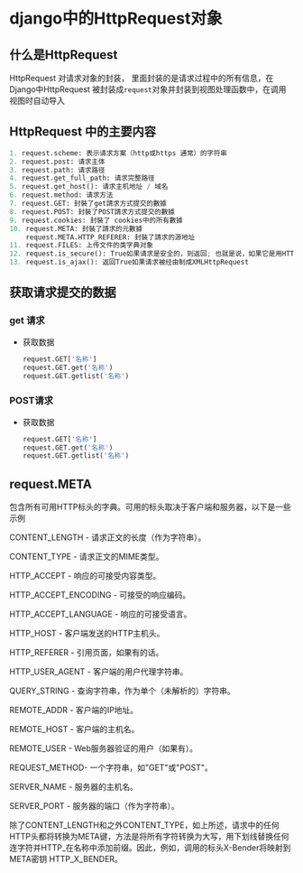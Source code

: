 # django中的HttpRequest对象

## 什么是HttpRequest

HttpRequest 对请求对象的封装， 里面封装的是请求过程中的所有信息，在Django中HttpRequest 被封装成`request`对象并封装到视图处理函数中，在调用视图时自动导入

## HttpRequest 中的主要内容

```python
1. request.scheme: 表示请求方案（http或https 通常）的字符串
2. request.post: 请求主体
3. request.path: 请求路径
4. request.get_full_path: 请求完整路径
5. request.get_host(): 请求主机地址 / 域名
6. request.method: 请求方法
7. request.GET: 封裝了get請求方式提交的數據
8. request.POST: 封裝了POST請求方式提交的數據
9. request.cookies: 封裝了 cookies中的所有數據
10. request.META: 封裝了請求的元數據
	request.META.HTTP_REFERER: 封裝了請求的源地址
11. request.FILES: 上传文件的类字典对象
12. request.is_secure(): True如果请求是安全的，则返回; 也就是说，如果它是用HTTPS制作的
13. request.is_ajax(): 返回True如果请求被经由制成XMLHttpRequest
```

## 获取请求提交的数据

### get 请求

- 获取数据

  ```python
  request.GET['名称']
  request.GET.get('名称')
  request.GET.getlist('名称')
  ```

### POST请求

- 获取数据

  ```python
  request.GET['名称']
  request.GET.get('名称')
  request.GET.getlist('名称')
  ```

## request.META

包含所有可用HTTP标头的字典。可用的标头取决于客户端和服务器，以下是一些示例

CONTENT_LENGTH - 请求正文的长度（作为字符串）。

CONTENT_TYPE - 请求正文的MIME类型。

HTTP_ACCEPT - 响应的可接受内容类型。

HTTP_ACCEPT_ENCODING - 可接受的响应编码。

HTTP_ACCEPT_LANGUAGE - 响应的可接受语言。

HTTP_HOST - 客户端发送的HTTP主机头。

HTTP_REFERER - 引用页面，如果有的话。

HTTP_USER_AGENT - 客户端的用户代理字符串。

QUERY_STRING - 查询字符串，作为单个（未解析的）字符串。

REMOTE_ADDR - 客户端的IP地址。

REMOTE_HOST - 客户端的主机名。

REMOTE_USER - Web服务器验证的用户（如果有）。

REQUEST_METHOD- 一个字符串，如"GET"或"POST"。

SERVER_NAME - 服务器的主机名。

SERVER_PORT - 服务器的端口（作为字符串）。

除了CONTENT_LENGTH和之外CONTENT_TYPE，如上所述，请求中的任何HTTP头都将转换为META键，方法是将所有字符转换为大写，用下划线替换任何连字符并HTTP_在名称中添加前缀。因此，例如，调用的标头X-Bender将映射到META密钥 HTTP_X_BENDER。
